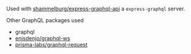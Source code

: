 Used with [shammelburg/express-graphql-api](https://github.com/shammelburg/express-graphql-api) a `express-graphql` server.

Other GraphQL packages used
- graphql
- [enisdenjo/graphql-ws](https://github.com/enisdenjo/graphql-ws)
- [prisma-labs/graphql-request](https://github.com/prisma-labs/graphql-request)